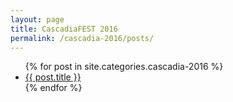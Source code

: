 ```yaml
---
layout: page
title: CascadiaFEST 2016
permalink: /cascadia-2016/posts/
---
```


<ul>
	{% for post in site.categories.cascadia-2016 %}
	<li><a href="{{ post.url }}">{{ post.title }}</a></li>
	{% endfor %}
</ul>
